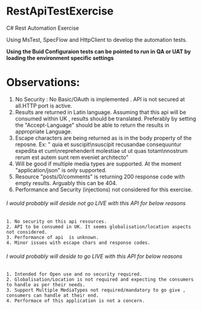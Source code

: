 # RestApiTestExercise
C# Rest Automation Exercise

Using MsTest, SpecFlow and HttpClient to develop the automation tests.

**Using the Buid Configuraion tests can be pointed to run in QA or UAT by loading the environment specific settings**


# Observations:
1. No Security : No Basic/OAuth is implemented . API is not secured at all.HTTP port is active.
2. Results are returned in Latin language. Assuming that this api will be consumed within UK , results should be translated. Preferably    by setting the "Accept-Language" should be able to return the results in appropriate Language.
3. Escape characters are being returned as is in the body property of the reposne. Ex: " quia et suscipit\nsuscipit recusandae consequuntur expedita et cum\nreprehenderit molestiae ut ut quas totam\nnostrum rerum est autem sunt rem eveniet architecto"
4. Will be good if multiple media types are supported. At the moment "application/json" is only supported.
5. Resource "posts/0/comments" is returning 200 response code with empty results. Arguably this can be 404. 
6. Performance and Security (injections) not considered for this exercise.

###### I would probably will deside not go LIVE with this API for below reasons
    1. No security on this api resources.
    2. API to be consumed in UK. It seems globalisation/location aspects not considered.
    3. Performance of api  is unknown.
    4. Minor issues with escape chars and response codes.

###### I would probably will deside to go LIVE with this API for below reasons
    1. Intended for Open use and no security required.
    2. Globalisation/Location is not required and expecting the consumers to handle as per their needs.
    3. Support Multiple MediaTypes not required/mandatory to go give , consumers can handle at their end.
    4. Performace of this application is not a concern.
